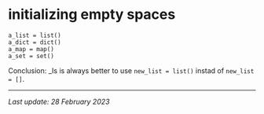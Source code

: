 # initializing empty spaces

```
a_list = list()
a_dict = dict()
a_map = map()
a_set = set()
```
Conclusion: _Is is always better to use `new_list = list()` instad of `new_list = []`.

---
_Last update: 28 February 2023_
